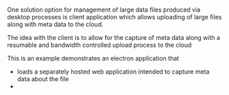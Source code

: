 # 

One solution option for management of large data files produced via desktop processes 
is client application which allows uploading of large files along with meta data to the cloud.

The idea with the client is to allow for the capture of meta data along with a resumable and bandwidth controlled upload process to the cloud


This is an example demonstrates an electron application that
- loads a separately hosted web application intended to capture meta data about the file
- 